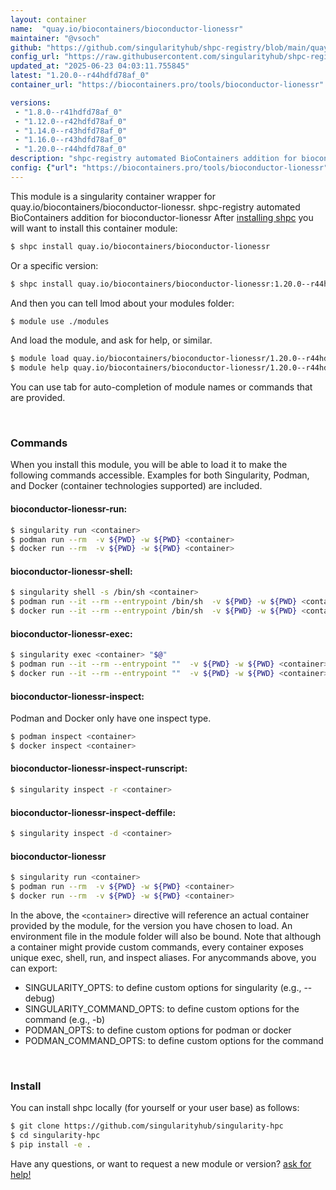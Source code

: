 ```yaml
---
layout: container
name:  "quay.io/biocontainers/bioconductor-lionessr"
maintainer: "@vsoch"
github: "https://github.com/singularityhub/shpc-registry/blob/main/quay.io/biocontainers/bioconductor-lionessr/container.yaml"
config_url: "https://raw.githubusercontent.com/singularityhub/shpc-registry/main/quay.io/biocontainers/bioconductor-lionessr/container.yaml"
updated_at: "2025-06-23 04:03:11.755845"
latest: "1.20.0--r44hdfd78af_0"
container_url: "https://biocontainers.pro/tools/bioconductor-lionessr"

versions:
 - "1.8.0--r41hdfd78af_0"
 - "1.12.0--r42hdfd78af_0"
 - "1.14.0--r43hdfd78af_0"
 - "1.16.0--r43hdfd78af_0"
 - "1.20.0--r44hdfd78af_0"
description: "shpc-registry automated BioContainers addition for bioconductor-lionessr"
config: {"url": "https://biocontainers.pro/tools/bioconductor-lionessr", "maintainer": "@vsoch", "description": "shpc-registry automated BioContainers addition for bioconductor-lionessr", "latest": {"1.20.0--r44hdfd78af_0": "sha256:164a54ea1d4456c544afbde467e228f9ff8241ad6fed77bec8b7120a54177296"}, "tags": {"1.8.0--r41hdfd78af_0": "sha256:61130e02720d338c5a492e6562931de28f4720006a91dcbe05d9f11956ff4426", "1.12.0--r42hdfd78af_0": "sha256:ba5e84ae5af4e3b639ee3fe84414576c9ec9f160423b340dcecb4f9378b8132c", "1.14.0--r43hdfd78af_0": "sha256:04d14b12e94e9b6b538c8e3688623ddebf7a0b4c3b71060c9866528279b474c2", "1.16.0--r43hdfd78af_0": "sha256:71abbf9e773b9e73c13e595cb23d1952aa5765ba44e39a72251e175503e41b80", "1.20.0--r44hdfd78af_0": "sha256:164a54ea1d4456c544afbde467e228f9ff8241ad6fed77bec8b7120a54177296"}, "docker": "quay.io/biocontainers/bioconductor-lionessr"}
---
```


This module is a singularity container wrapper for quay.io/biocontainers/bioconductor-lionessr.
shpc-registry automated BioContainers addition for bioconductor-lionessr
After [installing shpc](#install) you will want to install this container module:


```bash
$ shpc install quay.io/biocontainers/bioconductor-lionessr
```

Or a specific version:

```bash
$ shpc install quay.io/biocontainers/bioconductor-lionessr:1.20.0--r44hdfd78af_0
```

And then you can tell lmod about your modules folder:

```bash
$ module use ./modules
```

And load the module, and ask for help, or similar.

```bash
$ module load quay.io/biocontainers/bioconductor-lionessr/1.20.0--r44hdfd78af_0
$ module help quay.io/biocontainers/bioconductor-lionessr/1.20.0--r44hdfd78af_0
```

You can use tab for auto-completion of module names or commands that are provided.

<br>

### Commands

When you install this module, you will be able to load it to make the following commands accessible.
Examples for both Singularity, Podman, and Docker (container technologies supported) are included.

#### bioconductor-lionessr-run:

```bash
$ singularity run <container>
$ podman run --rm  -v ${PWD} -w ${PWD} <container>
$ docker run --rm  -v ${PWD} -w ${PWD} <container>
```

#### bioconductor-lionessr-shell:

```bash
$ singularity shell -s /bin/sh <container>
$ podman run --it --rm --entrypoint /bin/sh  -v ${PWD} -w ${PWD} <container>
$ docker run --it --rm --entrypoint /bin/sh  -v ${PWD} -w ${PWD} <container>
```

#### bioconductor-lionessr-exec:

```bash
$ singularity exec <container> "$@"
$ podman run --it --rm --entrypoint ""  -v ${PWD} -w ${PWD} <container> "$@"
$ docker run --it --rm --entrypoint ""  -v ${PWD} -w ${PWD} <container> "$@"
```

#### bioconductor-lionessr-inspect:

Podman and Docker only have one inspect type.

```bash
$ podman inspect <container>
$ docker inspect <container>
```

#### bioconductor-lionessr-inspect-runscript:

```bash
$ singularity inspect -r <container>
```

#### bioconductor-lionessr-inspect-deffile:

```bash
$ singularity inspect -d <container>
```



#### bioconductor-lionessr

```bash
$ singularity run <container>
$ podman run --rm  -v ${PWD} -w ${PWD} <container>
$ docker run --rm  -v ${PWD} -w ${PWD} <container>
```


In the above, the `<container>` directive will reference an actual container provided
by the module, for the version you have chosen to load. An environment file in the
module folder will also be bound. Note that although a container
might provide custom commands, every container exposes unique exec, shell, run, and
inspect aliases. For anycommands above, you can export:

 - SINGULARITY_OPTS: to define custom options for singularity (e.g., --debug)
 - SINGULARITY_COMMAND_OPTS: to define custom options for the command (e.g., -b)
 - PODMAN_OPTS: to define custom options for podman or docker
 - PODMAN_COMMAND_OPTS: to define custom options for the command

<br>

### Install

You can install shpc locally (for yourself or your user base) as follows:

```bash
$ git clone https://github.com/singularityhub/singularity-hpc
$ cd singularity-hpc
$ pip install -e .
```

Have any questions, or want to request a new module or version? [ask for help!](https://github.com/singularityhub/singularity-hpc/issues)